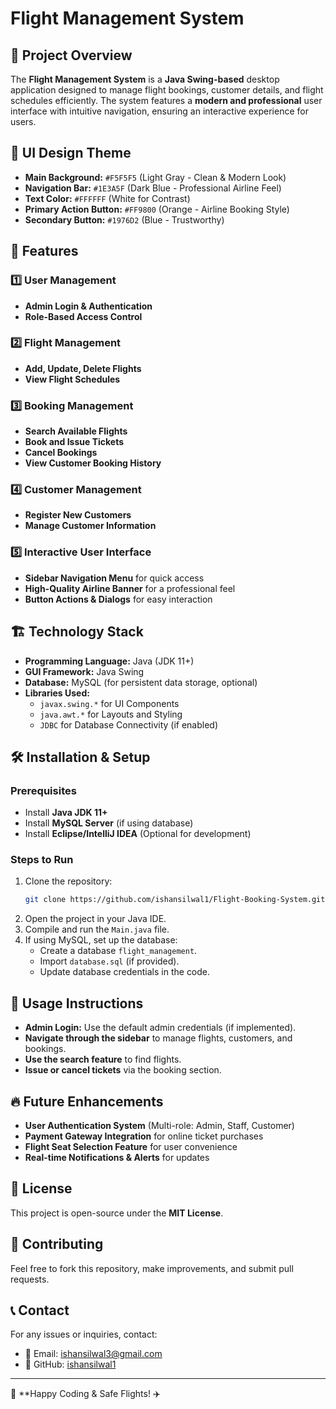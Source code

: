 # Flight Management System

## 📌 Project Overview
The **Flight Management System** is a **Java Swing-based** desktop application designed to manage flight bookings, customer details, and flight schedules efficiently. The system features a **modern and professional** user interface with intuitive navigation, ensuring an interactive experience for users. 

## 🎨 UI Design Theme
- **Main Background:** `#F5F5F5` (Light Gray - Clean & Modern Look)
- **Navigation Bar:** `#1E3A5F` (Dark Blue - Professional Airline Feel)
- **Text Color:** `#FFFFFF` (White for Contrast)
- **Primary Action Button:** `#FF9800` (Orange - Airline Booking Style)
- **Secondary Button:** `#1976D2` (Blue - Trustworthy)

## 🚀 Features
### 1️⃣ User Management
- **Admin Login & Authentication**
- **Role-Based Access Control**

### 2️⃣ Flight Management
- **Add, Update, Delete Flights**
- **View Flight Schedules**

### 3️⃣ Booking Management
- **Search Available Flights**
- **Book and Issue Tickets**
- **Cancel Bookings**
- **View Customer Booking History**

### 4️⃣ Customer Management
- **Register New Customers**
- **Manage Customer Information**

### 5️⃣ Interactive User Interface
- **Sidebar Navigation Menu** for quick access
- **High-Quality Airline Banner** for a professional feel
- **Button Actions & Dialogs** for easy interaction

## 🏗️ Technology Stack
- **Programming Language:** Java (JDK 11+)
- **GUI Framework:** Java Swing
- **Database:** MySQL (for persistent data storage, optional)
- **Libraries Used:**
  - `javax.swing.*` for UI Components
  - `java.awt.*` for Layouts and Styling
  - `JDBC` for Database Connectivity (if enabled)

## 🛠️ Installation & Setup
### Prerequisites
- Install **Java JDK 11+**
- Install **MySQL Server** (if using database)
- Install **Eclipse/IntelliJ IDEA** (Optional for development)

### Steps to Run
1. Clone the repository:
   ```bash
   git clone https://github.com/ishansilwal1/Flight-Booking-System.git
   ```
2. Open the project in your Java IDE.
3. Compile and run the `Main.java` file.
4. If using MySQL, set up the database:
   - Create a database `flight_management`.
   - Import `database.sql` (if provided).
   - Update database credentials in the code.

## 📌 Usage Instructions
- **Admin Login:** Use the default admin credentials (if implemented).
- **Navigate through the sidebar** to manage flights, customers, and bookings.
- **Use the search feature** to find flights.
- **Issue or cancel tickets** via the booking section.

## 🔥 Future Enhancements
- **User Authentication System** (Multi-role: Admin, Staff, Customer)
- **Payment Gateway Integration** for online ticket purchases
- **Flight Seat Selection Feature** for user convenience
- **Real-time Notifications & Alerts** for updates

## 📄 License
This project is open-source under the **MIT License**.

## 🤝 Contributing
Feel free to fork this repository, make improvements, and submit pull requests.

## 📞 Contact
For any issues or inquiries, contact:
- 📧 Email: ishansilwal3@gmail.com
- 🔗 GitHub: [ishansilwal1](https://github.com/ishansilwal1)

---
🎉 **Happy Coding & Safe Flights! ✈️


